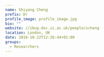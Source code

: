 ```yaml
---
name: Shiyang Cheng
prefix: Dr
profile_image: profile_image.jpg
bio: ""
website: //ibug.doc.ic.ac.uk/people/scheng
location: London, UK
date: 2018-10-22T12:26:44+01:00
groups:
  - Researchers
---
```

